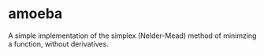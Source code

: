 # amoeba
A simple implementation of the simplex (Nelder-Mead) method of minimzing a function, without derivatives.
